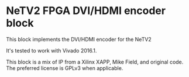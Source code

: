 # NeTV2 FPGA DVI/HDMI encoder block

This block implements the DVI/HDMI encoder for the NeTV2

It's tested to work with Vivado 2016.1.

This block is a mix of IP from a Xilinx XAPP, Mike Field, and
original code. The preferred license is GPLv3 when applicable.

